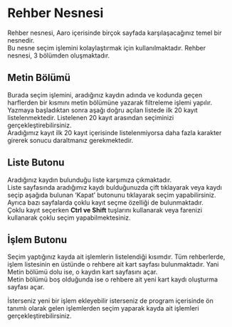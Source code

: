
# Rehber Nesnesi 

Rehber nesnesi,  Aaro içerisinde birçok sayfada karşılaşacağınız temel bir nesnedir.  
Bu nesne seçim işlemini kolaylaştırmak için kullanılmaktadır. 
Rehber nesnesi, 3 bölümden oluşmaktadır.

## Metin Bölümü

Burada seçim işlemini, aradığınız kaydın adında ve kodunda geçen harflerden bir kısmını metin bölümüne yazarak filtreleme işlemi yapılır.  
Yazmaya başladıktan sonra aşağı doğru açılan listede ilk 20 kayıt listelenmektedir. Listelenen 20 kayıt arasından seçiminizi gerçekleştirebilirsiniz.  
Aradığımız kayıt ilk 20 kayıt içerisinde listelenmiyorsa daha fazla karakter girerek sonucu daraltmanız gerekmektedir. 

## Liste Butonu

Aradığınız kaydın bulunduğu liste karşımıza çıkmaktadır.  
Liste sayfasında aradığımız kaydı bulduğunuzda çift tıklayarak veya kaydı seçip aşağıda bulunan ‘Kapat’ butonunu tıklayarak seçim yapabilirsiniz.  
Ayrıca bazı sayfalarda çoklu kayıt seçme özelliği de bulunmaktadır.   
Çoklu kayıt seçerken **Ctrl ve Shift** tuşlarını kullanarak veya farenizi kullanarak çoklu seçim yapabilmektesiniz. 

## İşlem Butonu 

Seçim yaptığınız kayda ait işlemlerin listelendiği kısımdır. 
Tüm rehberlerde, işlem listesinin en üstünde o rehbere ait kart sayfası bulunmaktadır. Yani Metin bölümü dolu ise, o kaydın kart sayfasını açar.  
Metin bölümü boş olduğunda ise o rehbere ait yeni kart kaydı oluşturma sayfası açar.  

İsterseniz yeni bir işlem ekleyebilir isterseniz de program içerisinde ön tanımlı olarak gelen işlemlerden seçim yaparak kayda ait işlemleri gerçekleştirebilirsiniz.
